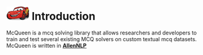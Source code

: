 # <img src="mcqueen.jpg" width="60"> Introduction
McQueen is a mcq solving library that allows researchers and developers to train and test several existing MCQ solvers on custom textual mcq datasets. McQueen is written in **[AllenNLP](https://github.com/allenai/allennlp)**
